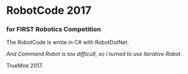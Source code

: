 # RobotCode 2017
### for FIRST Robotics Competition

The RobotCode is wrote in C# with RobotDotNet.

*And Command Robot is too difficult, so I turned to use Iterative Robot.*

TrueMoe 2017.